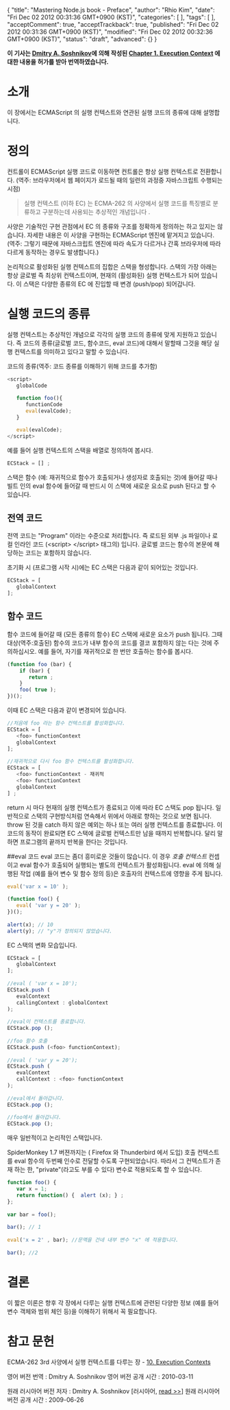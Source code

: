{
    "title": "Mastering Node.js book - Preface",
    "author": "Rhio Kim",
    "date": "Fri Dec 02 2012 00:31:36 GMT+0900 (KST)",
    "categories": [
    ],
    "tags": [
    ],
    "acceptComment": true,
    "acceptTrackback": true,
    "published": "Fri Dec 02 2012 00:31:36 GMT+0900 (KST)",
    "modified": "Fri Dec 02 2012 00:32:36 GMT+0900 (KST)",
    "status": "draft",
    "advanced": {}
}

**이 기사는 [Dmitry A. Soshnikov](http://dmitrysoshnikov.com/)에 의해 작성된 [Chapter 1. Execution Context](http://dmitrysoshnikov.com/ecmascript/chapter-1-execution-contexts/) 에 대한 내용을 허가를 받아 번역하였습니다.**

# 소개
이 장에서는 ECMAScript 의 실행 컨텍스트와 연관된 실행 코드의 종류에 대해 설명합니다.

# 정의
컨트롤이 ECMAScript 실행 코드로 이동하면 컨트롤은 항상 실행 컨텍스트로 전환합니다.
(역주: 브라우저에서 웹 페이지가 로드될 때의 일련의 과정중 자바스크립트 수행되는 시점)

> 실행 컨텍스트 (이하 EC) 는 ECMA-262 의 사양에서 실행 코드를 특징별로 분류하고 구분하는데 사용되는 추상적인 개념입니다 .

사양은 기술적인 구현 관점에서 EC 의 종류와 구조를 정확하게 정의하는 하고 있지는 않습니다.  자세한 내용은 이 사양을 구현하는 ECMAScript 엔진에 맡겨지고 있습니다.
(역주: 그렇기 때문에 자바스크립트 엔진에 따라 속도가 다르거나 간혹 브라우저에 따라 다르게 동작하는 경우도 발생합니다.)

논리적으로 활성화된 실행 컨텍스트의 집합은 스택을 형성합니다.  스택의 가장 아래는 항상 글로벌 즉 최상위 컨텍스트이며, 현재의 (활성화된) 실행 컨텍스트가 되어 있습니다.  이 스택은 다양한 종류의 EC 에 진입할 때 변경 (push/pop) 되어갑니다.

# 실행 코드의 종류
실행 컨텍스트는 추상적인 개념으로 각각의 실행 코드의 종류에 맞게 지원하고 있습니다.  즉 코드의 종류(글로벌 코드, 함수코드, eval 코드)에 대해서 말할때 그것을 해당 실행 컨텍스트를 의미하고 있다고 말할 수 있습니다.

코드의 종류(역주: 코드 종류를 이해하기 위해 코드를 추가함)

```js
<script>
   globalCode
   
   function foo(){
      functionCode
      eval(evalCode);
   }

   eval(evalCode);
</script>
```

예를 들어 실행 컨텍스트의 스택을 배열로 정의하여 봅시다.

```js
ECStack = [] ;
```

스택은 함수 (예: 재귀적으로 함수가 호출되거나 생성자로 호출되는 것)에 들어갈 때나 빌트 인의 eval 함수에 들어갈 때 반드시 이 스택에 새로운 요소로 push 된다고 할 수 있습니다.

## 전역 코드
전역 코드는 "Program" 이라는 수준으로 처리합니다.  즉 로드된 외부 .js 파일이나 로컬 인라인 코드 (&lt;script&gt; &lt;/script&gt; 태그의) 입니다.  글로벌 코드는 함수의 본문에 해당하는 코드는 포함하지 않습니다.

초기화 시 (프로그램 시작 시)에는 EC 스택은 다음과 같이 되어있는 것입니다.

```js
ECStack = [
   globalContext
];
```

## 함수 코드
함수 코드에 들어갈 때 (모든 종류의 함수) EC 스택에 새로운 요소가 push 됩니다.  그때 대상(역주:호출된) 함수의 코드가 내부 함수의 코드를 결코 포함하지 않는 다는 것에 주의하십시오.  예를 들어, 자기를 재귀적으로 한 번만 호출하는 함수를 봅시다.

```js
(function foo (bar) { 
    if (bar) { 
       return ;
    } 
    foo( true );
})();
```

이때 EC 스택은 다음과 같이 변경되어 있습니다.

```js
//처음에 foo 라는 함수 컨텍스트를 활성화합니다.
ECStack = [
   <foo> functionContext 
   globalContext
];
           
//재귀적으로 다시 foo 함수 컨텍스트를 활성화합니다.
ECStack = [
   <foo> functionContext - 재귀적
   <foo> functionContext
   globalContext
] ;
```

return 시 마다 현재의 실행 컨텍스트가 종료되고 이에 따라 EC 스택도 pop 됩니다.  일반적으로 스택의 구현방식처럼  연속해서 위에서 아래로 향하는 것으로 보면 됩니다.  throw 된 것을 catch 하지 않은 예외는 하나 또는 여러 실행 컨텍스트를 종료합니다.  이 코드의 동작이 완료되면 EC 스택에 글로벌 컨텍스트만 남을 때까지 반복합니다.  달리 말하면 프로그램의 끝까지 반복을 한다는 것입니다.

##eval 코드
eval 코드는 좀더 흥미로운 것들이 많습니다.  이 경우 *호출 컨텍스트* 컨셉이고 eval 함수가 호출되어 실행되는 별도의 컨텍스트가 활성화됩니다.  eval 에 의해 실행된 작업 (예를 들어 변수 및 함수 정의 등)은 호출자의 컨텍스트에 영향을 주게 됩니다.

```js
eval('var x = 10' );
 
(function foo() { 
   eval( 'var y = 20' );
})();
    
alert(x); // 10 
alert(y); // "y"가 정의되지 않았습니다.
```

EC 스택의 변화 모습입니다.

```js
ECStack = [
   globalContext
];
         
//eval ( 'var x = 10');
ECStack.push (
   evalContext
   callingContext : globalContext 
);
              
//eval이 컨텍스트를 종료합니다.
ECStack.pop ();
               
//foo 함수 호출
ECStack.push (<foo> functionContext);
               
//eval ( 'var y = 20');
ECStack.push (
   evalContext
   callContext : <foo> functionContext
);
                     
//eval에서 돌아갑니다.
ECStack.pop ();
                      
//foo에서 돌아갑니다.
ECStack.pop ();
```

매우 일반적이고 논리적인 스택입니다.

SpiderMonkey 1.7 버젼까지는 ( Firefox 와 Thunderbird 에서 도입) 호출 컨텍스트를 eval 함수의 두번째 인수로 전달할 수도록 구현되었습니다.  따라서 그 컨텍스트가 존재 하는 한, "private"(라고도 부를 수 있다) 변수로 적용되도록 할 수 있습니다.

```js
function foo() { 
   var x = 1;
   return function() {  alert (x); } ;
};
             
var bar = foo();
              
bar(); // 1
               
eval('x = 2' , bar); //문맥을 건네 내부 변수 "x" 에 적용합니다.
                
bar(); //2
```

# 결론
이 짧은 이론은 향후 각 장에서 다루는 실행 컨텍스트에 관련된 다양한 정보 (예를 들어 변수 객체와 범위 체인 등)을 이해하기 위해서 꼭 필요합니다.

# 참고 문헌
ECMA-262 3rd 사양에서 실행 컨텍스트를 다루는 장 - [10. Execution Contexts](http://bclary.com/2004/11/07/#a-10)

영어 버전 번역 : Dmitry A. Soshnikov 
영어 버전 공개 시간 : 2010-03-11

원래 러시아어 버전 저자 : Dmitry A. Soshnikov \[러시아어, [read >>](http://dmitrysoshnikov.com/ecmascript/ru-chapter-1-execution-contexts/)\] 
원래 러시아어 버전 공개 시간 : 2009-06-26